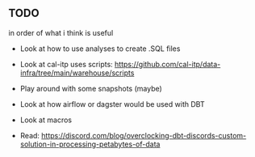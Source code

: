 ## TODO

in order of what i think is useful
- Look at how to use analyses to create .SQL files
- Look at cal-itp uses scripts: https://github.com/cal-itp/data-infra/tree/main/warehouse/scripts
- Play around with some snapshots (maybe)
- Look at how airflow or dagster would be used with DBT
- Look at macros

- Read: https://discord.com/blog/overclocking-dbt-discords-custom-solution-in-processing-petabytes-of-data
